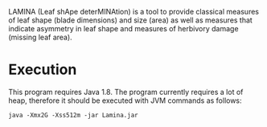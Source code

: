 LAMINA (Leaf shApe deterMINAtion) is a tool to provide classical measures of leaf shape (blade dimensions) and size (area) as well as measures that indicate asymmetry in leaf shape and measures of herbivory damage (missing leaf area).

Execution
=========
This program requires Java 1.8. The program currently requires a lot of heap, therefore it should be executed with JVM commands as follows:

    java -Xmx2G -Xss512m -jar Lamina.jar

